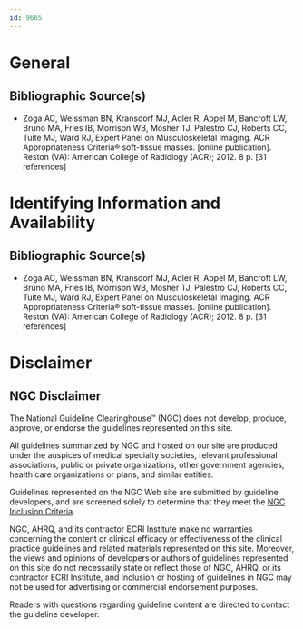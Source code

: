 ```yaml
---
id: 9665
---
```


# General

## Bibliographic Source(s)

- Zoga AC, Weissman BN, Kransdorf MJ, Adler R, Appel M, Bancroft LW, Bruno MA, Fries IB, Morrison WB, Mosher TJ, Palestro CJ, Roberts CC, Tuite MJ, Ward RJ, Expert Panel on Musculoskeletal Imaging. ACR Appropriateness Criteria® soft-tissue masses. [online publication]. Reston (VA): American College of Radiology (ACR); 2012. 8 p. [31 references]

# Identifying Information and Availability

## Bibliographic Source(s)

- Zoga AC, Weissman BN, Kransdorf MJ, Adler R, Appel M, Bancroft LW, Bruno MA, Fries IB, Morrison WB, Mosher TJ, Palestro CJ, Roberts CC, Tuite MJ, Ward RJ, Expert Panel on Musculoskeletal Imaging. ACR Appropriateness Criteria® soft-tissue masses. [online publication]. Reston (VA): American College of Radiology (ACR); 2012. 8 p. [31 references]

# Disclaimer

## NGC Disclaimer

The National Guideline Clearinghouse™ (NGC) does not develop, produce, approve, or endorse the guidelines represented on this site.

All guidelines summarized by NGC and hosted on our site are produced under the auspices of medical specialty societies, relevant professional associations, public or private organizations, other government agencies, health care organizations or plans, and similar entities.

Guidelines represented on the NGC Web site are submitted by guideline developers, and are screened solely to determine that they meet the [NGC Inclusion Criteria](/help-and-about/summaries/inclusion-criteria).

NGC, AHRQ, and its contractor ECRI Institute make no warranties concerning the content or clinical efficacy or effectiveness of the clinical practice guidelines and related materials represented on this site. Moreover, the views and opinions of developers or authors of guidelines represented on this site do not necessarily state or reflect those of NGC, AHRQ, or its contractor ECRI Institute, and inclusion or hosting of guidelines in NGC may not be used for advertising or commercial endorsement purposes.

Readers with questions regarding guideline content are directed to contact the guideline developer.

